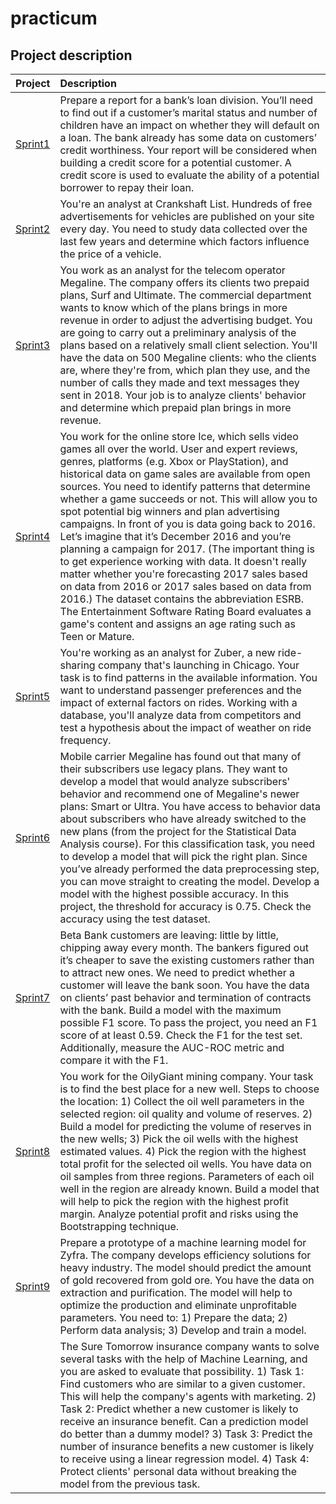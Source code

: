 # practicum
## Project description
|Project | Description |
|:----   |:---         |
| <a href="https://github.com/sl2902/practicum/tree/main/sprint01_bank_loan_report">Sprint1</a>       |Prepare a report for a bank’s loan division. You’ll need to find out if a customer’s marital status and number of children have an impact on whether they           will default on a loan. The bank already has some data on customers’ credit worthiness. Your report will be considered when building a credit score for a           potential customer. A credit score is used to evaluate the ability of a potential borrower to repay their loan.|
| <a href="https://github.com/sl2902/practicum/tree/main/sprint01_bank_loan_report">Sprint2</a>        |You're an analyst at Crankshaft List. Hundreds of free advertisements for vehicles are published on your site every day. You need to study data collected           over the last few years and determine which factors influence the price of a vehicle.|
| <a href="https://github.com/sl2902/practicum/tree/main/sprint01_bank_loan_report">Sprint3</a>        |You work as an analyst for the telecom operator Megaline. The company offers its clients two prepaid plans, Surf and Ultimate. The commercial department             wants to know which of the plans brings in more revenue in order to adjust the advertising budget. You are going to carry out a preliminary analysis of             the plans based on a relatively small client selection. You'll have the data on 500 Megaline clients: who the clients are, where they're from, which plan           they use, and the number of calls they made and text messages they sent in 2018. Your job is to analyze clients' behavior and determine which prepaid plan           brings in more revenue.|
| <a href="https://github.com/sl2902/practicum/tree/main/sprint01_bank_loan_report">Sprint4</a>        |You work for the online store Ice, which sells video games all over the world. User and expert reviews, genres, platforms (e.g. Xbox or PlayStation), and           historical data on game sales are available from open sources. You need to identify patterns that determine whether a game succeeds or not. This will               allow you to spot potential big winners and plan advertising campaigns. In front of you is data going back to 2016. Let’s imagine that it’s December 2016           and you’re planning a campaign for 2017. (The important thing is to get experience working with data. It doesn't really matter whether you're forecasting           2017 sales based on data from 2016 or 2017 sales based on data from 2016.) The dataset contains the abbreviation ESRB. The Entertainment Software Rating             Board evaluates a game's content and assigns an age rating such as Teen or Mature.|
| <a href="https://github.com/sl2902/practicum/tree/main/sprint01_bank_loan_report">Sprint5</a>        |You're working as an analyst for Zuber, a new ride-sharing company that's launching in Chicago. Your task is to find patterns in the available                       information. You want to understand passenger preferences and the impact of external factors on rides. Working with a database, you'll analyze data from             competitors and test a hypothesis about the impact of weather on ride frequency.|
| <a href="https://github.com/sl2902/practicum/tree/main/sprint01_bank_loan_report">Sprint6</a>        |Mobile carrier Megaline has found out that many of their subscribers use legacy plans. They want to develop a model that would analyze subscribers'                 behavior and recommend one of Megaline's newer plans: Smart or Ultra. You have access to behavior data about subscribers who have already switched to the           new plans (from the project for the Statistical Data Analysis course). For this classification task, you need to develop a model that will pick the right           plan. Since you’ve already performed the data preprocessing step, you can move straight to creating the model. Develop a model with the highest possible             accuracy. In this project, the threshold for accuracy is 0.75. Check the accuracy using the test dataset.|
| <a href="https://github.com/sl2902/practicum/tree/main/sprint01_bank_loan_report">Sprint7</a>        |Beta Bank customers are leaving: little by little, chipping away every month. The bankers figured out it’s cheaper to save the existing customers rather             than to attract new ones. We need to predict whether a customer will leave the bank soon. You have the data on clients’ past behavior and termination of             contracts with the bank. Build a model with the maximum possible F1 score. To pass the project, you need an F1 score of at least 0.59. Check the F1 for             the test set. Additionally, measure the AUC-ROC metric and compare it with the F1.|
| <a href="https://github.com/sl2902/practicum/tree/main/sprint01_bank_loan_report">Sprint8</a>        |You work for the OilyGiant mining company. Your task is to find the best place for a new well. Steps to choose the location: 1) Collect the oil well                 parameters in the selected region: oil quality and volume of reserves. 2) Build a model for predicting the volume of reserves in the new wells; 3) Pick             the oil wells with the highest estimated values. 4) Pick the region with the highest total profit for the selected oil wells. You have data on oil samples from three regions. Parameters of each oil well in the region are already known. Build a model that will help to pick the region with the highest profit margin. Analyze potential profit and risks using the Bootstrapping technique.|
| <a href="https://github.com/sl2902/practicum/tree/main/sprint01_bank_loan_report">Sprint9</a>        |Prepare a prototype of a machine learning model for Zyfra. The company develops efficiency solutions for heavy industry. The model should predict the               amount of gold recovered from gold ore. You have the data on extraction and purification. The model will help to optimize the production and eliminate               unprofitable parameters. You need to: 1) Prepare the data; 2) Perform data analysis; 3) Develop and train a model.|
|         |The Sure Tomorrow insurance company wants to solve several tasks with the help of Machine Learning, and you are asked to evaluate that possibility. 1)              Task 1: Find customers who are similar to a given customer. This will help the company's agents with marketing. 2) Task 2: Predict whether a new customer            is likely to receive an insurance benefit. Can a prediction model do better than a dummy model? 3) Task 3: Predict the number of insurance benefits a new            customer is likely to receive using a linear regression model. 4) Task 4: Protect clients' personal data without breaking the model from the previous                task.|

